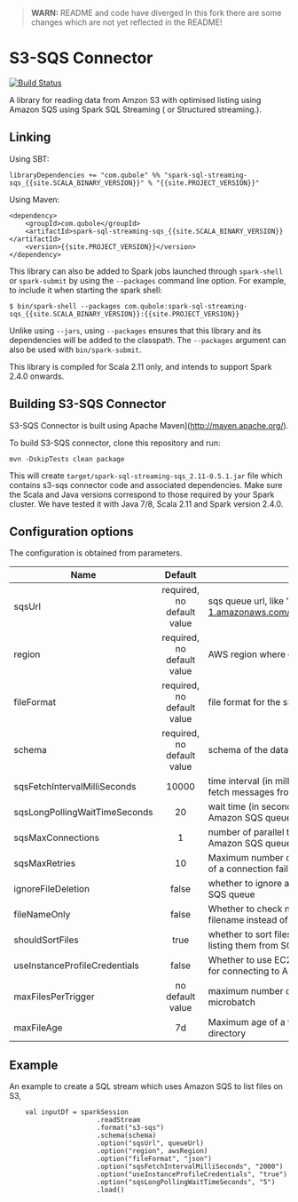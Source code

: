 > **WARN:** README and code have diverged
> In this fork there are some changes which are not yet reflected in the README!

# S3-SQS Connector

[![Build Status](https://travis-ci.org/qubole/s3-sqs-connector.svg?branch=master)](https://travis-ci.org/qubole/s3-sqs-connector)

A library for reading data from Amzon S3 with optimised listing using Amazon SQS using Spark SQL Streaming ( or Structured streaming.).

## Linking

Using SBT:

    libraryDependencies += "com.qubole" %% "spark-sql-streaming-sqs_{{site.SCALA_BINARY_VERSION}}" % "{{site.PROJECT_VERSION}}"

Using Maven:

    <dependency>
        <groupId>com.qubole</groupId>
        <artifactId>spark-sql-streaming-sqs_{{site.SCALA_BINARY_VERSION}}</artifactId>
        <version>{{site.PROJECT_VERSION}}</version>
    </dependency>

This library can also be added to Spark jobs launched through `spark-shell` or `spark-submit` by using the `--packages` command line option.
For example, to include it when starting the spark shell:

    $ bin/spark-shell --packages com.qubole:spark-sql-streaming-sqs_{{site.SCALA_BINARY_VERSION}}:{{site.PROJECT_VERSION}}

Unlike using `--jars`, using `--packages` ensures that this library and its dependencies will be added to the classpath.
The `--packages` argument can also be used with `bin/spark-submit`.

This library is compiled for Scala 2.11 only, and intends to support Spark 2.4.0 onwards.

## Building S3-SQS Connector

S3-SQS Connector is built using Apache Maven](http://maven.apache.org/).

To build S3-SQS connector, clone this repository and run:

```
mvn -DskipTests clean package
```

This will create `target/spark-sql-streaming-sqs_2.11-0.5.1.jar` file which contains s3-sqs connector code and associated dependencies. Make sure the Scala and Java versions correspond to those required by your Spark cluster. We have tested it with Java 7/8, Scala 2.11 and Spark version 2.4.0.

## Configuration options

The configuration is obtained from parameters.

| Name                          |          Default           | Meaning                                                                                       |
| ----------------------------- | :------------------------: | --------------------------------------------------------------------------------------------- |
| sqsUrl                        | required, no default value | sqs queue url, like 'https://sqs.us-east-1.amazonaws.com/330183209093/TestQueue'              |
| region                        | required, no default value | AWS region where queue is created                                                             |
| fileFormat                    | required, no default value | file format for the s3 files stored on Amazon S3                                              |
| schema                        | required, no default value | schema of the data being read                                                                 |
| sqsFetchIntervalMilliSeconds  |           10000            | time interval (in milli seconds) after which to fetch messages from Amazon SQS queue          |
| sqsLongPollingWaitTimeSeconds |             20             | wait time (in seconds) for long polling on Amazon SQS queue                                   |
| sqsMaxConnections             |             1              | number of parallel threads to connect to Amazon SQS queue                                     |
| sqsMaxRetries                 |             10             | Maximum number of consecutive retries in case of a connection failure to SQS before giving up |
| ignoreFileDeletion            |           false            | whether to ignore any File deleted message in SQS queue                                       |
| fileNameOnly                  |           false            | Whether to check new files based on only the filename instead of on the full path             |
| shouldSortFiles               |            true            | whether to sort files based on timestamp while listing them from SQS                          |
| useInstanceProfileCredentials |           false            | Whether to use EC2 instance profile credentials for connecting to Amazon SQS                  |
| maxFilesPerTrigger            |      no default value      | maximum number of files to process in a microbatch                                            |
| maxFileAge                    |             7d             | Maximum age of a file that can be found in this directory                                     |

## Example

An example to create a SQL stream which uses Amazon SQS to list files on S3,

        val inputDf = sparkSession
                          .readStream
                          .format("s3-sqs")
                          .schema(schema)
                          .option("sqsUrl", queueUrl)
                          .option("region", awsRegion)
                          .option("fileFormat", "json")
                          .option("sqsFetchIntervalMilliSeconds", "2000")
                          .option("useInstanceProfileCredentials", "true")
                          .option("sqsLongPollingWaitTimeSeconds", "5")
                          .load()
